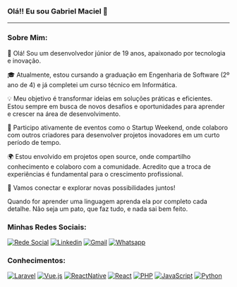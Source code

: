 
### Olá!! Eu sou Gabriel Maciel 🙂
***
### Sobre Mim:

👋 Olá! Sou um desenvolvedor júnior de 19 anos, apaixonado por tecnologia e inovação.

🎓 Atualmente, estou cursando a graduação em Engenharia de Software (2º ano de 4) e já completei um curso técnico em Informática.

💡 Meu objetivo é transformar ideias em soluções práticas e eficientes. Estou sempre em busca de novos desafios e oportunidades para aprender e crescer na área de desenvolvimento.

🌱 Participo ativamente de eventos como o Startup Weekend, onde colaboro com outros criadores para desenvolver projetos inovadores em um curto período de tempo.

🌍 Estou envolvido em projetos open source, onde compartilho conhecimento e colaboro com a comunidade. Acredito que a troca de experiências é fundamental para o crescimento profissional.

🚀 Vamos conectar e explorar novas possibilidades juntos!
 
Quando for aprender uma linguagem aprenda ela por completo cada detalhe. Não seja um pato, que faz tudo, e nada sai bem feito.

### Minhas Redes Sociais: 
[![Rede Social](https://img.shields.io/badge/Instagram-E4405F?style=for-the-badge&logo=instagram&logoColor=white)](https://www.instagram.com/gabrielmzavarize)
[![Linkedin](https://img.shields.io/badge/LinkedIn-0077B5?style=for-the-badge&logo=linkedin&logoColor=white)](https://www.linkedin.com/in/gabriel-maciel-189b40264/)
[![Gmail](https://img.shields.io/badge/Gmail-D14836?style=for-the-badge&logo=gmail&logoColor=white)](mailto:gabrielmzavarize@gmail.com)
[![Whatsapp](https://img.shields.io/badge/WhatsApp-25D366?style=for-the-badge&logo=whatsapp&logoColor=white)](https://wa.me/5548996553489)

### Conhecimentos:

[![Laravel](https://img.shields.io/badge/Laravel-FF2D20?style=for-the-badge&logo=laravel&logoColor=white)]()
[![Vue.js](https://img.shields.io/badge/Vue.js-35495E?style=for-the-badge&logo=vue.js&logoColor=4FC08D)]()
[![ReactNative](https://img.shields.io/badge/React_Native-20232A?style=for-the-badge&logo=react&logoColor=61DAFB)]()
[![React](https://img.shields.io/badge/React-20232A?style=for-the-badge&logo=react&logoColor=61DAFB)]()
[![PHP](https://img.shields.io/badge/PHP-777BB4?style=for-the-badge&logo=php&logoColor=white)]()
[![JavaScript](https://img.shields.io/badge/JavaScript-F7DF1E?style=for-the-badge&logo=javascript&logoColor=black)]()
[![Python](https://img.shields.io/badge/Python-3776AB?style=for-the-badge&logo=python&logoColor=white)]()

